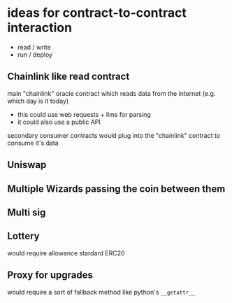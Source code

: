 # ideas for contract-to-contract interaction

- read / write
- run / deploy

## Chainlink like read contract

main "chainlink" oracle contract which reads data from the internet (e.g. which day is it today)

- this could use web requests + llms for parsing
- it could also use a public API

secondary consumer contracts would plug into the "chainlink" contract to consume it's data

## Uniswap

## Multiple Wizards passing the coin between them

## Multi sig

## Lottery

would require allowance
stardard ERC20

## Proxy for upgrades

would require a sort of fallback method like python's `__getattr__`
